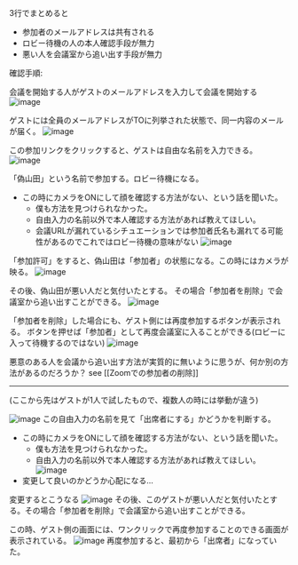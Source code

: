 
3行でまとめると
- 参加者のメールアドレスは共有される
- ロビー待機の人の本人確認手段が無力
- 悪い人を会議室から追い出す手段が無力

確認手順:

会議を開始する人がゲストのメールアドレスを入力して会議を開始する
![image](https://gyazo.com/d55bec0953283c127bbcb4f271b883c3/thumb/1000)

ゲストには全員のメールアドレスがTOに列挙された状態で、同一内容のメールが届く。
![image](https://gyazo.com/9d7fb0a8350d9e70ccb6cf649f8106f1/thumb/1000)

この参加リンクをクリックすると、ゲストは自由な名前を入力できる。
![image](https://gyazo.com/a105213ab7d1dd2bbfad9548801c7f85/thumb/1000)

「偽山田」という名前で参加する。ロビー待機になる。
- この時にカメラをONにして顔を確認する方法がない、という話を聞いた。
    - 僕も方法を見つけられなかった。
    - 自由入力の名前以外で本人確認する方法があれば教えてほしい。
    - 会議URLが漏れているシチュエーションでは参加者氏名も漏れてる可能性があるのでこれではロビー待機の意味がない
![image](https://gyazo.com/804fe684d20772743ee38daa4af01b0f/thumb/1000)

「参加許可」をすると、偽山田は「参加者」の状態になる。この時にはカメラが映る。
![image](https://gyazo.com/2156a5695bd0920849f6e50b549e8535/thumb/1000)

その後、偽山田が悪い人だと気付いたとする。
その場合「参加者を削除」で会議室から追い出すことができる。
![image](https://gyazo.com/e384b7bd899c0a7b37c992de398bb96b/thumb/1000)

「参加者を削除」した場合にも、ゲスト側には再度参加するボタンが表示される。
ボタンを押せば「参加者」として再度会議室に入ることができる(ロビーに入って待機するのではない)
![image](https://gyazo.com/df25e0db60274b953fbdca15925d9350/thumb/1000)

悪意のある人を会議から追い出す方法が実質的に無いように思うが、何か別の方法があるのだろうか？
see [[Zoomでの参加者の削除]]

---
(ここから先はゲストが1人で試したもので、複数人の時には挙動が違う)

![image](https://gyazo.com/433ca6fc4fa0227fa96e5c6ca072f01d/thumb/1000)
この自由入力の名前を見て「出席者にする」かどうかを判断する。
- この時にカメラをONにして顔を確認する方法がない、という話を聞いた。
    - 僕も方法を見つけられなかった。
    - 自由入力の名前以外で本人確認する方法があれば教えてほしい。
![image](https://gyazo.com/9ac50a738631a1eef27c602ecef9fbf7/thumb/1000)
- 変更して良いのかどうか心配になる…

変更するとこうなる
![image](https://gyazo.com/36a03d7b5463d35e495c87ce00e36a92/thumb/1000)
その後、このゲストが悪い人だと気付いたとする。その場合「参加者を削除」で会議室から追い出すことができる。

この時、ゲスト側の画面には、ワンクリックで再度参加することのできる画面が表示されている。
![image](https://gyazo.com/10d86fc6cf0948f96571d27e782dd73a/thumb/1000)
再度参加すると、最初から「出席者」になっていた。

